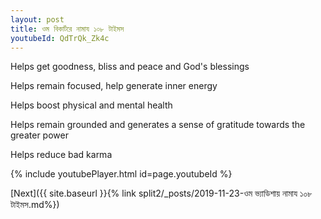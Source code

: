 ```yaml
---
layout: post
title: ওম বিকার্টরে নামায ১০৮ টাইমস
youtubeId: QdTrQk_Zk4c
---
```

 
 
Helps get goodness, bliss and peace and God's blessings
 
Helps remain focused, help generate inner energy 
 
Helps boost physical and mental health 
 
Helps remain grounded and generates a sense of gratitude towards the greater power 
 
Helps reduce bad karma
 
 
 
 


{% include youtubePlayer.html id=page.youtubeId %}
 
[Next]({{ site.baseurl }}{% link  split2/_posts/2019-11-23-ওম ভ্যাডিশায় নামায ১০৮ টাইমস.md%})
 
